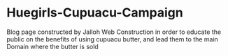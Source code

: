 # Huegirls-Cupuacu-Campaign
Blog page constructed by Jalloh Web Construction in order to educate the public on the benefits of using cupuacu butter, and lead them to the main Domain where the butter is sold
